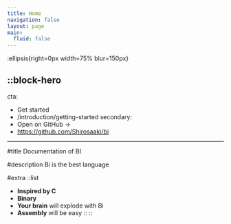 ```yaml
---
title: Home
navigation: false
layout: page
main:
  fluid: false
---
```


:ellipsis{right=0px width=75% blur=150px}

::block-hero
---
cta:
  - Get started
  - /introduction/getting-started
secondary:
  - Open on GitHub →
  - https://github.com/Shirosaaki/bi
---

#title
Documentation of BI

#description
Bi is the best language

#extra
  ::list
  - **Inspired by C**
  - **Binary**
  - **Your brain** will explode with Bi
  - **Assembly** will be easy
  ::
::
